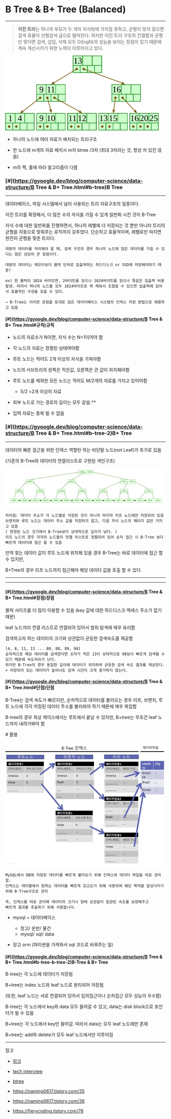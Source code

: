 # B Tree & B+ Tree (Balanced)

------

> **이진 트리**는 하나의 부모가 두 개의 자식밖에 가지질 못하고, 균형이 맞지 않으면 검색 효율이 선형검색 급으로 떨어진다. 하지만 이진 트리 구조의 간결함과 균형만 맞다면 검색, 삽입, 삭제 모두 O(logN)의 성능을 보이는 장점이 있기 때문에 계속 개선시키기 위한 노력이 이루어지고 있다.



<img src="images/btree-6.png" alt="img" style="zoom:50%;" />

- 하나의 노드에 여러 자료가 배치되는 트리구조

- 한 노드에 m개의 자료 배치시 m차 btree  /3차 (최대 3차라는 것, 항상 차 있진 않음)

- m의 짝, 홀에 따라 알고리즘이 다름

  

### [#](https://gyoogle.dev/blog/computer-science/data-structure/B Tree & B+ Tree.html#b-tree)B Tree

------

데이터베이스, 파일 시스템에서 널리 사용되는 트리 자료구조의 일종이다.

이진 트리를 확장해서, 더 많은 수의 자식을 가질 수 있게 일반화 시킨 것이 B-Tree



자식 수에 대한 일반화를 진행하면서, 하나의 레벨에 더 저장되는 것 뿐만 아니라 트리의 균형을 자동으로 맞춰주는 로직까지 갖추었다. 단순하고 효율적이며, 레벨로만 따지면 완전히 균형을 맞춘 트리다.

```text
대량의 데이터를 처리해야 할 때, 검색 구조의 경우 하나의 노드에 많은 데이터를 가질 수 있다는 점은 상당히 큰 장점이다.

대량의 데이터는 메모리보다 블럭 단위로 입출력하는 하드디스크 or SSD에 저장해야하기 때문!

ex) 한 블럭이 1024 바이트면, 2바이트를 읽으나 1024바이트를 읽으나 똑같은 입출력 비용 발생. 따라서 하나의 노드를 모두 1024바이트로 꽉 채워서 조절할 수 있으면 입출력에 있어서 효율적인 구성을 갖출 수 있다.

→ B-Tree는 이러한 장점을 토대로 많은 데이터베이스 시스템의 인덱스 저장 방법으로 애용하고 있음
```



#### [#](https://gyoogle.dev/blog/computer-science/data-structure/B Tree & B+ Tree.html#규칙)규칙

- 노드의 자료수가 N이면, 자식 수는 N+1이어야 함

- 각 노드의 자료는 정렬된 상태여야함

- 루트 노드는 적어도 2개 이상의 자식을 가져야함

- 노드의 서브트리의 왼쪽은 작은값, 오른쪽은 큰 값이 위치해야함

  

- 루트 노드를 제외한 모든 노드는 적어도 M/2개의 자료를 가지고 있어야함

  - 5/2 =2개 이상의 자료

- 외부 노드로 가는 경로의 길이는 모두 같음.**

- 입력 자료는 중복 될 수 없음





### [#](https://gyoogle.dev/blog/computer-science/data-structure/B Tree & B+ Tree.html#b-tree-2)B+ Tree

------

데이터의 빠른 접근을 위한 인덱스 역할만 하는 비단말 노드(not Leaf)가 추가로 있음

(기존의 B-Tree와 데이터의 연결리스트로 구현된 색인구조)

![img](images/img.png)

```
차이점: 데이터 주소가 각 노드별로 저장된 것이 아니라 마지막 리프 노드에만 저장되어 있음
브랜치와 루트 노드는 데이터 주소 값을 저장하지 않고, 다음 자식 노드의 페이지 값만 가지고 있음
( 한정된 노드 크기에서 B-Tree보다 상대적으로 깊이가 낮다. )
리프 노드의 경우 각각의 노드들이 연결 리스트로 정렬되어 있어 순차 접근 시 B-Tree 보다 빠르게 데이터에 접근 할 수 있음
```

만약 찾는 데이터 값이 루트 노드에 위치해 있을 경우 B-Tree는 바로 데이터에 접근 할 수 있지만, 

B+Tree의 경우 리프 노드까지 접근해야 해당 데이터 값을 호출 할 수 있다.



---

---



#### [#](https://gyoogle.dev/blog/computer-science/data-structure/B Tree & B+ Tree.html#장점)장점

블럭 사이즈를 더 많이 이용할 수 있음 (key 값에 대한 하드디스크 액세스 주소가 없기 때문)

leaf 노드끼리 연결 리스트로 연결되어 있어서 범위 탐색에 매우 유리함

검색하고자 하는 데이터의 크기와 상관없이 균등한 검색속도를 제공함 

```
[4, 8, 11, 13 ... 80, 88, 89, 98] 
순차적으로 해당 데이터를 검색한다면 숫자가 작은 13이 상대적으로 98보다 빠르게 검색될 수 있기 때문에 속도차이가 난다.
하지만 B-Tree의 경우 동일한 깊이에 데이터가 위치하여 균등한 검색 속도 결과를 제공한다.
+ 저장되어 있는 데이터가 늘어나도 검색 시간이 크게 증가하지 않는다.
```



#### [#](https://gyoogle.dev/blog/computer-science/data-structure/B Tree & B+ Tree.html#단점)단점

B-Tree는 검색 속도가 빠르지만, 순차적으로 데이터를 불러오는 경우 리프, 브랜치, 루트 노드에 각각 저장된 데이터 주소를 불러와야 하기 때문에 매우 복잡함

B-tree의 경우 최상 케이스에서는 루트에서 끝날 수 있지만, B+tree는 무조건 leaf 노드까지 내려가봐야 함



\# 활용

<img src="images/scode=mtistory2&fname=https%253A%252F%252Fblog.kakaocdn.net%252Fdn%252Fbxh9UP%252FbtqDUEyqlLy%252FOJoRfGpesGAVGZF9zgXlmk%252Fimg.png" alt="img"  />

```
MySQL에서 DB에 저장된 데이터를 빠르게 불러오기 위해 인덱스와 데이터 파일을 따로 관리함.
인덱스는 테이블에서 원하는 데이터를 빠르게 갖고오기 위해 사용되며 해당 목적을 달성시키기 위해 B-Tree구조로 관리

즉, 인덱스를 따로 관리해 데이터의 크기나 양에 상관없이 일관된 속도를 보장해주고 
빠르게 결과를 추출하기 위해 사용됩니다.
```

- mysql = 데이터베이스
  - 창고/ 운반/ 물건
  - mysql/ sql/ data

- 장고 orm (파이썬을 가져와서 sql 코드로 바꿔주는 일)

  



#### [#](https://gyoogle.dev/blog/computer-science/data-structure/B Tree & B+ Tree.html#b-tree-b-tree-2)B-Tree & B+ Tree

B-tree는 각 노드에 데이터가 저장됨

B+tree는 index 노드와 leaf 노드로 분리되어 저장됨

(또한, leaf 노드는 서로 연결되어 있어서 임의접근이나 순차접근 모두 성능이 우수함)



B-tree는 각 노드에서 key와 data 모두 들어갈 수 있고, data는 disk block으로 포인터가 될 수 있음

B+tree는 각 노드에서 key만 들어감. 따라서 data는 모두 leaf 노드에만 존재

B+tree는 add와 delete가 모두 leaf 노드에서만 이루어짐



---

참고

- [링크](https://wangin9.tistory.com/entry/B-tree-B-tree)

- [tech interview](https://gyoogle.dev/blog/computer-science/data-structure/B%20Tree%20&%20B+%20Tree.html)

- [btree](https://velog.io/@emplam27/%EC%9E%90%EB%A3%8C%EA%B5%AC%EC%A1%B0-%EA%B7%B8%EB%A6%BC%EC%9C%BC%EB%A1%9C-%EC%95%8C%EC%95%84%EB%B3%B4%EB%8A%94-B-Tree)

- https://naming0617.tistory.com/35

- https://naming0617.tistory.com/36
- https://fierycoding.tistory.com/78